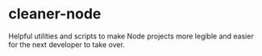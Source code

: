 # cleaner-node
Helpful utilities and scripts to make Node projects more legible and easier for the next developer to take over.
